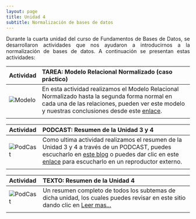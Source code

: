 ```yaml
---
layout: page
title: Unidad 4
subtitle: Normalización de bases de datos
---
```


<p style="text-align: justify;">Durante la cuarta unidad del curso de Fundamentos de Bases de Datos, se desarrollaron actividades que nos ayudaron a introducirnos a la normalización de bases de datos. A continuación se presentan estas actividades:</p>

| Actividad | TAREA: Modelo Relacional Normalizado (caso práctico) | 
| :------ |:--- |
| ![Modelo](https://basededatostec.github.io/img/01archivos.png) | En esta actividad realizamos el Modelo Relacional Normalizado hasta la segunda forma normal en cada una de las relaciones, pueden ver este modelo y nuestras conclusiones desde este [enlace](https://basededatostec.github.io/2017-05-05-mnormalizado/). | 
| | |

| Actividad | PODCAST: Resumen de la Unidad 3 y 4 | 
| :------ |:--- |
| ![PodCast](https://basededatostec.github.io/img/03podcast.png) | Como ultima actividad realizamos el resumen de la Unidad 3 y 4 a través de un PODCAST, puedes escucharlo en [este blog](https://basededatostec.github.io/podcast/ "escucha el podcast") o puedes dar clic en este [enlace](https://basededatostec.github.io/img/podcast2.mp3 "reproductor externo") para escucharlo en un reproductor externo. | 
| | |

| Actividad | TEXTO: Resumen de la Unidad 4 | 
| :------ |:--- |
| ![PodCast](https://basededatostec.github.io/img/05resumen.png) | Un resumen completo de todos los subtemas de dicha unidad, los cuales puedes revisar en este sitio dando clic en [Leer mas...](https://basededatostec.github.io/2017-05-06-unidadcuatro/)| 
| | |
